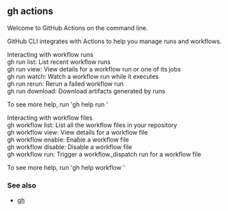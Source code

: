 

## gh actions

Welcome to GitHub Actions on the command line.

GitHub CLI integrates with Actions to help you manage runs and workflows.

Interacting with workflow runs  
gh run list:      List recent workflow runs  
gh run view:      View details for a workflow run or one of its jobs  
gh run watch:     Watch a workflow run while it executes  
gh run rerun:     Rerun a failed workflow run  
gh run download:  Download artifacts generated by runs

To see more help, run 'gh help run <subcommand>'

Interacting with workflow files  
gh workflow list:     List all the workflow files in your repository  
gh workflow view:     View details for a workflow file  
gh workflow enable:   Enable a workflow file  
gh workflow disable:  Disable a workflow file  
gh workflow run:      Trigger a workflow_dispatch run for a workflow file

To see more help, run 'gh help workflow <subcommand>'


### See also

* [gh](./gh)
